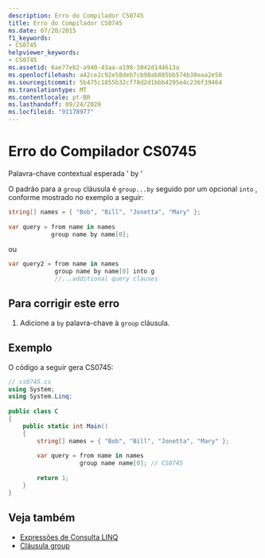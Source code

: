 ```yaml
---
description: Erro do Compilador CS0745
title: Erro do Compilador CS0745
ms.date: 07/20/2015
f1_keywords:
- CS0745
helpviewer_keywords:
- CS0745
ms.assetid: 6ae77eb2-a940-43aa-a198-3042d144613a
ms.openlocfilehash: a42ce2c92e58deb7cb98ab885bb574b38eaa2e50
ms.sourcegitcommit: 5b475c1855b32cf78d2d1bbb4295e4c236f39464
ms.translationtype: MT
ms.contentlocale: pt-BR
ms.lasthandoff: 09/24/2020
ms.locfileid: "91178977"
---
```

# <a name="compiler-error-cs0745"></a>Erro do Compilador CS0745

Palavra-chave contextual esperada ' by '  
  
 O padrão para a `group` cláusula é `group...by` seguido por um opcional `into` , conforme mostrado no exemplo a seguir:  
  
```csharp  
string[] names = { "Bob", "Bill", "Jonetta", "Mary" };  
  
var query = from name in names  
            group name by name[0];  
```  
  
 ou  
  
```csharp  
var query2 = from name in names  
             group name by name[0] into g  
             //...additional query clauses  
```  
  
## <a name="to-correct-this-error"></a>Para corrigir este erro  
  
1. Adicione a `by` palavra-chave à `group` cláusula.  
  
## <a name="example"></a>Exemplo  

 O código a seguir gera CS0745:  
  
```csharp  
// cs0745.cs  
using System;  
using System.Linq;  
  
public class C  
{  
    public static int Main()  
    {  
        string[] names = { "Bob", "Bill", "Jonetta", "Mary" };  
  
        var query = from name in names  
                    group name name[0]; // CS0745  
  
        return 1;  
    }  
}  
```  
  
## <a name="see-also"></a>Veja também

- [Expressões de Consulta LINQ](../linq/index.md)
- [Cláusula group](../language-reference/keywords/group-clause.md)
